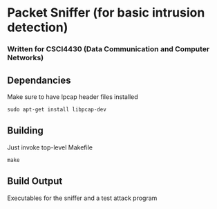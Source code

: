 # Packet Sniffer (for basic intrusion detection)
### Written for CSCI4430 (Data Communication and Computer Networks)
## Dependancies
Make sure to have lpcap header files installed
```
sudo apt-get install libpcap-dev
```
## Building
Just invoke top-level Makefile
```
make
```
## Build Output
Executables for the sniffer and a test attack program